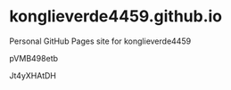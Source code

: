 # konglieverde4459.github.io
Personal GitHub Pages site for konglieverde4459


































pVMB498etb

Jt4yXHAtDH

